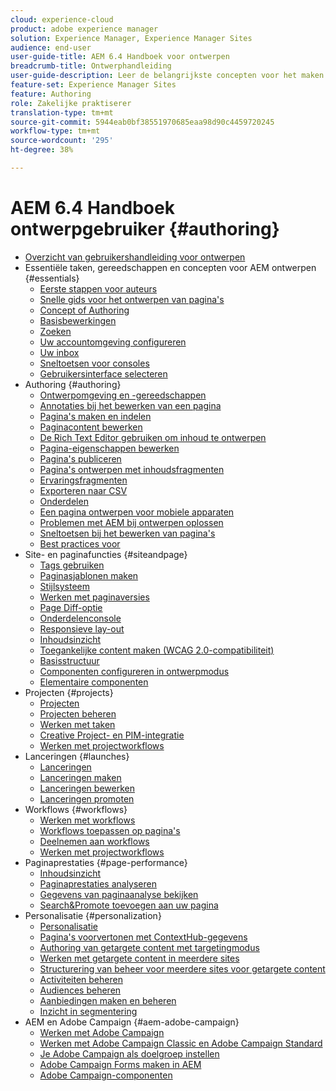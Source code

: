 ```yaml
---
cloud: experience-cloud
product: adobe experience manager
solution: Experience Manager, Experience Manager Sites
audience: end-user
user-guide-title: AEM 6.4 Handboek voor ontwerpen
breadcrumb-title: Ontwerphandleiding
user-guide-description: Leer de belangrijkste concepten voor het maken van inhoud en creatie in AEM.
feature-set: Experience Manager Sites
feature: Authoring
role: Zakelijke praktiserer
translation-type: tm+mt
source-git-commit: 5944eab0bf38551970685eaa98d90c4459720245
workflow-type: tm+mt
source-wordcount: '295'
ht-degree: 38%

---
```



# AEM 6.4 Handboek ontwerpgebruiker {#authoring}

+ [Overzicht van gebruikershandleiding voor ontwerpen](home.md)
+ Essentiële taken, gereedschappen en concepten voor AEM ontwerpen {#essentials}
   + [Eerste stappen voor auteurs](first-steps.md)
   + [Snelle gids voor het ontwerpen van pagina&#39;s](qg-page-authoring.md)
   + [Concept of Authoring](author.md)
   + [Basisbewerkingen](basic-handling.md)
   + [Zoeken](search.md)
   + [Uw accountomgeving configureren](user-properties.md)
   + [Uw inbox](inbox.md)
   + [Sneltoetsen voor consoles](keyboard-shortcuts.md)
   + [Gebruikersinterface selecteren](select-ui.md)
+ Authoring {#authoring}
   + [Ontwerpomgeving en -gereedschappen](author-environment-tools.md)
   + [Annotaties bij het bewerken van een pagina](annotations.md)
   + [Pagina&#39;s maken en indelen](managing-pages.md)
   + [Paginacontent bewerken](editing-content.md)
   + [De Rich Text Editor gebruiken om inhoud te ontwerpen](rich-text-editor.md)
   + [Pagina-eigenschappen bewerken](editing-page-properties.md)
   + [Pagina&#39;s publiceren](publishing-pages.md)
   + [Pagina&#39;s ontwerpen met inhoudsfragmenten](content-fragments.md)
   + [Ervaringsfragmenten](experience-fragments.md)
   + [Exporteren naar CSV](csv-export.md)
   + [Onderdelen](default-components.md)
   + [Een pagina ontwerpen voor mobiele apparaten](mobile.md)
   + [Problemen met AEM bij ontwerpen oplossen](troubleshooting.md)
   + [Sneltoetsen bij het bewerken van pagina&#39;s](page-authoring-keyboard-shortcuts.md)
   + [Best practices voor](best-practices.md)
+ Site- en paginafuncties {#siteandpage}
   + [Tags gebruiken](tags.md)
   + [Paginasjablonen maken](templates.md)
   + [Stijlsysteem](style-system.md)
   + [Werken met paginaversies](working-with-page-versions.md)
   + [Page Diff-optie](page-diff.md)
   + [Onderdelenconsole](default-components-console.md)
   + [Responsieve lay-out](responsive-layout.md)
   + [Inhoudsinzicht](content-insights.md)
   + [Toegankelijke content maken (WCAG 2.0-compatibiliteit)](creating-accessible-content.md)
   + [Basisstructuur](scaffolding.md)
   + [Componenten configureren in ontwerpmodus](default-components-designmode.md)
   + [Elementaire componenten](default-components-foundation.md)
+ Projecten {#projects}
   + [Projecten](projects.md)
   + [Projecten beheren](touch-ui-managing-projects.md)
   + [Werken met taken](task-content.md)
   + [Creative Project- en PIM-integratie](managing-product-information.md)
   + [Werken met projectworkflows](projects-with-workflows.md)
+ Lanceringen {#launches}
   + [Lanceringen](launches.md)
   + [Lanceringen maken](launches-creating.md)
   + [Lanceringen bewerken](launches-editing.md)
   + [Lanceringen promoten](launches-promoting.md)
+ Workflows {#workflows}
   + [Werken met workflows](workflows.md)
   + [Workflows toepassen op pagina&#39;s](workflows-applying.md)
   + [Deelnemen aan workflows](workflows-participating.md)
   + [Werken met projectworkflows](https://experienceleague.adobe.com/docs/experience-manager-64/authoring/projects/projects-with-workflows.html)
+ Paginaprestaties {#page-performance}
   + [Inhoudsinzicht](https://experienceleague.adobe.com/docs/experience-manager-64/authoring/siteandpage/content-insights.html)
   + [Paginaprestaties analyseren](ci-analyze.md)
   + [Gegevens van paginaanalyse bekijken](pa-using.md)
   + [Search&amp;Promote toevoegen aan uw pagina](search-and-promote.md)
+ Personalisatie {#personalization}
   + [Personalisatie](personalization.md)
   + [Pagina&#39;s voorvertonen met ContextHub-gegevens](ch-previewing.md)
   + [Authoring van getargete content met targetingmodus](content-targeting-touch.md)
   + [Werken met getargete content in meerdere sites](multisite-support-targeted-content.md)
   + [Structurering van beheer voor meerdere sites voor getargete content](technical-multisite-targeted.md)
   + [Activiteiten beheren](activitylib.md)
   + [Audiences beheren](managing-audiences.md)
   + [Aanbiedingen maken en beheren](offerlib.md)
   + [Inzicht in segmentering](segmentation-overview.md)
+ AEM en Adobe Campaign {#aem-adobe-campaign}
   + [Werken met Adobe Campaign](adobe-campaign.md)
   + [Werken met Adobe Campaign Classic en Adobe Campaign Standard](campaign.md)
   + [Je Adobe Campaign als doelgroep instellen](target-adobe-campaign.md)
   + [Adobe Campaign Forms maken in AEM](adobe-campaign-forms.md)
   + [Adobe Campaign-componenten](adobe-campaign-components.md)
